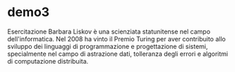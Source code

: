 # demo3
Esercitazione
Barbara Liskov è una scienziata statunitense nel campo dell'informatica. Nel 2008 ha vinto il Premio Turing per aver contribuito allo sviluppo dei linguaggi di programmazione e progettazione di sistemi, specialmente nel campo di astrazione dati, tolleranza degli errori e algoritmi di computazione distribuita.
